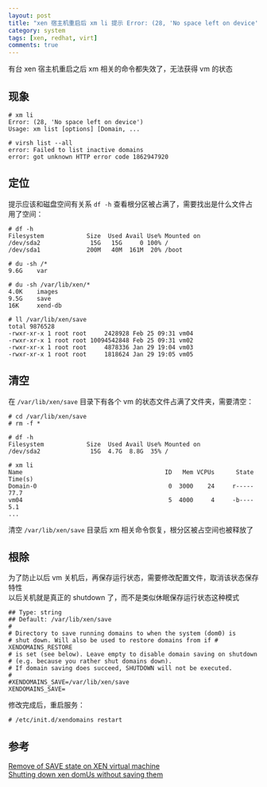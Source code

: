 ```yaml
---
layout: post
title: "xen 宿主机重启后 xm li 提示 Error: (28, 'No space left on device')"
category: system
tags: [xen, redhat, virt]
comments: true
---
```


有台 xen 宿主机重启之后 xm 相关的命令都失效了，无法获得 vm 的状态

## 现象

    # xm li
    Error: (28, 'No space left on device')
    Usage: xm list [options] [Domain, ...

    # virsh list --all
    error: Failed to list inactive domains
    error: got unknown HTTP error code 1862947920

## 定位

提示应该和磁盘空间有关系 `df -h` 查看根分区被占满了，需要找出是什么文件占用了空间：

    # df -h
    Filesystem            Size  Used Avail Use% Mounted on
    /dev/sda2              15G   15G     0 100% /
    /dev/sda1             200M   40M  161M  20% /boot

    # du -sh /*
    9.6G    var
    
    # du -sh /var/lib/xen/*
    4.0K    images
    9.5G    save
    16K     xend-db
    
    # ll /var/lib/xen/save
    total 9876528
    -rwxr-xr-x 1 root root     2428928 Feb 25 09:31 vm04
    -rwxr-xr-x 1 root root 10094542848 Feb 25 09:31 vm02
    -rwxr-xr-x 1 root root     4878336 Jan 29 19:04 vm03
    -rwxr-xr-x 1 root root     1818624 Jan 29 19:05 vm05

## 清空

在 `/var/lib/xen/save` 目录下有各个 vm 的状态文件占满了文件夹，需要清空：

    # cd /var/lib/xen/save
    # rm -f *

    # df -h
    Filesystem            Size  Used Avail Use% Mounted on
    /dev/sda2              15G  4.7G  8.8G  35% /
    
    # xm li
    Name                                        ID   Mem VCPUs      State   Time(s)
    Domain-0                                     0  3000    24     r-----     77.7
    vm04                                         5  4000     4     -b----      5.1
    ...
    
清空 `/var/lib/xen/save` 目录后 xm 相关命令恢复，根分区被占空间也被释放了

## 根除

为了防止以后 vm 关机后，再保存运行状态，需要修改配置文件，取消该状态保存特性  
以后关机就是真正的 shutdown 了，而不是类似休眠保存运行状态这种模式

    ## Type: string
    ## Default: /var/lib/xen/save
    #
    # Directory to save running domains to when the system (dom0) is
    # shut down. Will also be used to restore domains from if # XENDOMAINS_RESTORE
    # is set (see below). Leave empty to disable domain saving on shutdown
    # (e.g. because you rather shut domains down).
    # If domain saving does succeed, SHUTDOWN will not be executed.
    #
    #XENDOMAINS_SAVE=/var/lib/xen/save
    XENDOMAINS_SAVE=

修改完成后，重启服务：

    # /etc/init.d/xendomains restart

## 参考

[Remove of SAVE state on XEN virtual machine][1]  
[Shutting down xen domUs without saving them][2]

[1]: http://scottcoats.blogspot.com/2008/04/remove-of-save-state-on-xen-virtual.html
[2]: http://raftaman.net/?p=237
